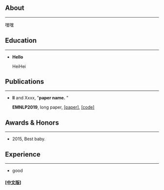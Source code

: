 ## About
---
嘿嘿

## Education

---


* **Hello**

  HeiHei

## Publications

---

* **ll** and Xxxx, "**paper name.** "

  **EMNLP2019**, long paper, [[paper]](https://www.baidu.com), [[code]](https://www.baidu.com)



## Awards & Honors
------

- 2015, Best baby.

##  Experience
------

- good


#### [[中文版]](./index_cn.html)

